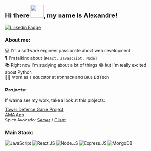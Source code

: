## Hi there <img src="https://raw.githubusercontent.com/MartinHeinz/MartinHeinz/master/wave.gif" width="42px" style="max-width:100%;">, my name is Alexandre!


[![Linkedin Badge](https://img.shields.io/badge/LinkedIn-0077B5?style=for-the-badge&logo=linkedin&logoColor=white)](https://www.linkedin.com/in/alexandreatlima/)

### About me:
💻 I'm a software engineer passionate about web development\
🎙 I'm talking about `[React, Javascript, Node]`\
📚 Right now I'm studying about a lot of things 😂 but I'm really excited about Python\
👨‍🏫 Work as a educator at Ironhack and Blue EdTech


### Projects:
If wanna see my work, take a look at this projects:

[Tower Defence Game Project](https://github.com/alexandreatlima/towerdefense-game-project)\
[AMA App](https://github.com/alexandreatlima/ama-app)\
Spicy Avocado: [Server](https://github.com/alexandreatlima/spicy-avocado-server) / [Client](https://github.com/Briofita09/spicy-avocado-client) 


### Main Stack:

![JavaScript](https://img.shields.io/badge/JavaScript-323330?style=for-the-badge&logo=javascript&logoColor=F7DF1E)
![React.JS](https://img.shields.io/badge/React-20232A?style=for-the-badge&logo=react&logoColor=61DAFB)
![Node.JS](https://img.shields.io/badge/Node.js-43853D?style=for-the-badge&logo=node.js&logoColor=white)
![Express.JS](https://img.shields.io/badge/Express.js-404D59?style=for-the-badge)
![MongoDB](https://img.shields.io/badge/MongoDB-4EA94B?style=for-the-badge&logo=mongodb&logoColor=white)
